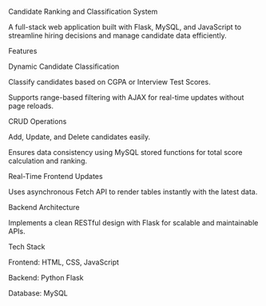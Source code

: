 Candidate Ranking and Classification System

A full-stack web application built with Flask, MySQL, and JavaScript to streamline hiring decisions and manage candidate data efficiently.

Features

Dynamic Candidate Classification

Classify candidates based on CGPA or Interview Test Scores.

Supports range-based filtering with AJAX for real-time updates without page reloads.

CRUD Operations

Add, Update, and Delete candidates easily.

Ensures data consistency using MySQL stored functions for total score calculation and ranking.

Real-Time Frontend Updates

Uses asynchronous Fetch API to render tables instantly with the latest data.

Backend Architecture

Implements a clean RESTful design with Flask for scalable and maintainable APIs.

Tech Stack

Frontend: HTML, CSS, JavaScript

Backend: Python Flask

Database: MySQL

